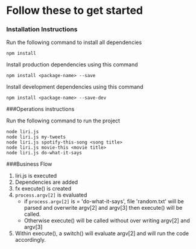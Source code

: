 # Follow these to get started
### Installation Instructions

Run the following command to install all dependencies 

    npm install
    
    
Install production dependencies using this command


    npm install <package-name> --save

Install development dependencies using this command

    npm install <package-name> --save-dev


###Operations instructions

Run the following command to run the project

    node liri.js
    node liri.js my-tweets
    node liri.js spotify-this-song <song title>
    node liri.js movie-this <movie title>
    node liri.js do-what-it-says
    
###Business Flow
1. liri.js is executed
2. Dependencies are added
3. fx execute() is created
4. `process.argv[2]` is evaluated
   * if `process.argv[2]` is  = 'do-what-it-says', file 'random.txt' will be parsed and overwrite argv[2] and argv[3] then execute() will be called.
   * Otherwise execute() will be called without over writing argv[2] and argv[3]
5. Within execute(), a switch() will evaluate argv[2] and will run the code accordingly.